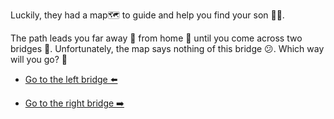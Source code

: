 Luckily, they had a map🗺️ to guide and help you find your son 👦🏻.

The path leads you far away 🧭 from home 🏡 until you come across two bridges 🌉. Unfortunately, the map says nothing of this bridge 😕. Which way will you go? 🤔

-  [Go to the left bridge ⬅️](3-B.md)

-  [Go to the right bridge ➡️](3-C.md)